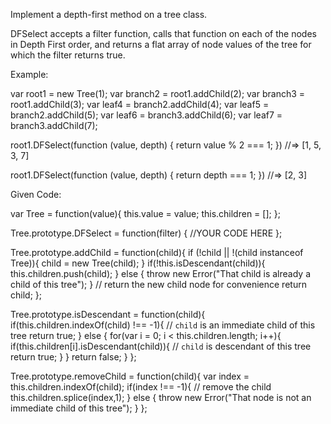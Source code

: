 Implement a depth-first method on a tree class.

DFSelect accepts a filter function, calls that function on each of the nodes in Depth First order, and returns a flat array of node values of the tree for which the filter returns true.

  Example:

var root1 = new Tree(1);
var branch2 = root1.addChild(2);
var branch3 = root1.addChild(3);
var leaf4 = branch2.addChild(4);
var leaf5 = branch2.addChild(5);
var leaf6 = branch3.addChild(6);
var leaf7 = branch3.addChild(7);

root1.DFSelect(function (value, depth) {
  return value % 2 === 1;
}) //=> [1, 5, 3, 7]

root1.DFSelect(function (value, depth) {
  return depth === 1;
}) //=> [2, 3]

Given Code:

var Tree = function(value){
  this.value = value;
  this.children = [];
};

Tree.prototype.DFSelect = function(filter) {
  //YOUR CODE HERE
};

Tree.prototype.addChild = function(child){
  if (!child || !(child instanceof Tree)){
    child = new Tree(child);
  }
  if(!this.isDescendant(child)){
    this.children.push(child);
  } else {
    throw new Error("That child is already a child of this tree");
  }
  // return the new child node for convenience
  return child;
};

Tree.prototype.isDescendant = function(child){
  if(this.children.indexOf(child) !== -1){
    // `child` is an immediate child of this tree
    return true;
  } else {
    for(var i = 0; i < this.children.length; i++){
      if(this.children[i].isDescendant(child)){
        // `child` is descendant of this tree
        return true;
      }
    }
    return false;
  }
};

Tree.prototype.removeChild = function(child){
  var index = this.children.indexOf(child);
  if(index !== -1){
    // remove the child
    this.children.splice(index,1);
  } else {
    throw new Error("That node is not an immediate child of this tree");
  }
};